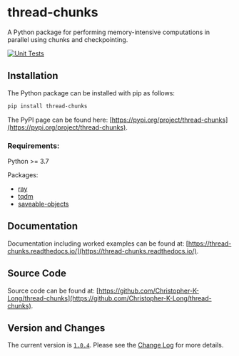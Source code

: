 # thread-chunks
A Python package for performing memory-intensive computations in parallel using chunks and checkpointing.

[![Unit Tests](https://github.com/Christopher-K-Long/thread-chunks/actions/workflows/test-python-package.yml/badge.svg)](https://github.com/Christopher-K-Long/thread-chunks/actions/workflows/test-python-package.yml)

## Installation

The Python package can be installed with pip as follows:
```bash
pip install thread-chunks
```

The PyPI page can be found here: [https://pypi.org/project/thread-chunks](https://pypi.org/project/thread-chunks).

### Requirements:

Python >= 3.7

Packages:

- [ray](https://www.ray.io/)
- [tqdm](https://tqdm.github.io/)
- [saveable-objects](https://saveable-objects.readthedocs.io/)

## Documentation

Documentation including worked examples can be found at: [https://thread-chunks.readthedocs.io/](https://thread-chunks.readthedocs.io/).

## Source Code

Source code can be found at: [https://github.com/Christopher-K-Long/thread-chunks](https://github.com/Christopher-K-Long/thread-chunks).


## Version and Changes

The current version is [`1.0.4`](ChangeLog.md#release-104). Please see the [Change Log](ChangeLog.md) for more
details.